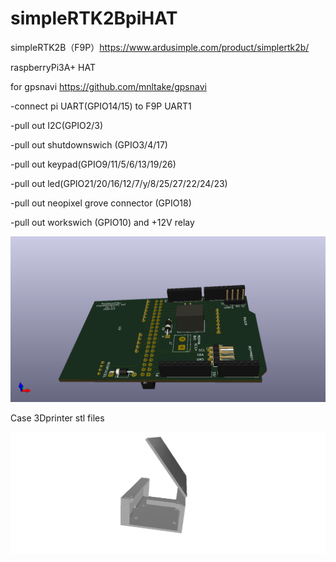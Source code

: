 # simpleRTK2BpiHAT
simpleRTK2B（F9P）https://www.ardusimple.com/product/simplertk2b/

raspberryPi3A+ HAT

for gpsnavi https://github.com/mnltake/gpsnavi

-connect pi UART(GPIO14/15) to F9P UART1

-pull out I2C(GPIO2/3)

-pull out shutdownswich (GPIO3/4/17)

-pull out keypad(GPIO9/11/5/6/13/19/26)

-pull out  led(GPIO21/20/16/12/7/y/8/25/27/22/24/23)

-pull out neopixel grove connector (GPIO18)

-pull out workswich (GPIO10) and +12V relay 

![alt](https://github.com/mnltake/simpleRTK2BpiHAT/blob/master/simpleRTK2BpiHAT.png)

Case 3Dprinter stl files

![alt](https://github.com/mnltake/simpleRTK2BpiHAT/blob/master/case.png)
